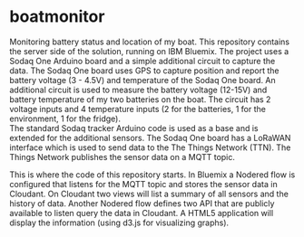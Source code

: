 # boatmonitor
Monitoring battery status and location of my boat. This repository contains the server side of the solution, running on IBM Bluemix.
The project uses a Sodaq One Arduino board and a simple additional circuit to capture the data. The Sodaq One board uses GPS to capture position and report the battery voltage (3 - 4.5V) and temperature  of the Sodaq One board. An additional circuit is used to measure the battery voltage (12-15V) and battery temperature of my two batteries on the boat. The circuit has 2 voltage inputs and 4 temperature inputs (2 for the batteries, 1 for the environment, 1 for the fridge).    
The standard Sodaq tracker Arduino code is used as a base and is extended for the additional sensors. The Sodaq One board has a LoRaWAN interface which is used to send data to the The Things Network (TTN).
The Things Network publishes the sensor data on  a MQTT topic.

This is where the code of this repository starts.
In Bluemix a Nodered flow is configured that listens for the MQTT topic and stores the sensor data in Cloudant.
On Cloudant two views will list a summary of all sensors and the history of data.
Another Nodered flow defines two API that are publicly available to listen query the data in Cloudant. 
A HTML5 application will display the information (using d3.js for visualizing graphs).
